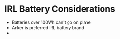 # IRL Battery Considerations

* Batteries over 100Wh can't go on plane
* Anker is preferred IRL battery brand
* 
